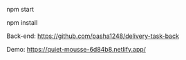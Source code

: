 

npm start


npm install




Back-end:
https://github.com/pasha1248/delivery-task-back



Demo:
https://quiet-mousse-6d84b8.netlify.app/
